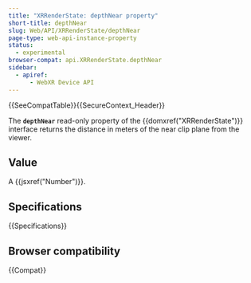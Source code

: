 ```yaml
---
title: "XRRenderState: depthNear property"
short-title: depthNear
slug: Web/API/XRRenderState/depthNear
page-type: web-api-instance-property
status:
  - experimental
browser-compat: api.XRRenderState.depthNear
sidebar:
  - apiref:
      - WebXR Device API
---
```


{{SeeCompatTable}}{{SecureContext_Header}}

The **`depthNear`** read-only property of the
{{domxref("XRRenderState")}} interface returns the distance in meters of the near clip
plane from the viewer.

## Value

A {{jsxref("Number")}}.

## Specifications

{{Specifications}}

## Browser compatibility

{{Compat}}
